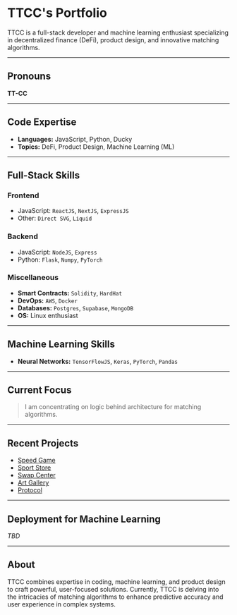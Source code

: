 # TTCC's Portfolio

TTCC is a full-stack developer and machine learning enthusiast specializing in decentralized finance (DeFi), product design, and innovative matching algorithms.

---

## Pronouns
**TT-CC**

---

## Code Expertise
- **Languages:** JavaScript, Python, Ducky
- **Topics:** DeFi, Product Design, Machine Learning (ML)

---

## Full-Stack Skills
### Frontend
- JavaScript: `ReactJS`, `NextJS`, `ExpressJS`
- Other: `Direct SVG`, `Liquid`

### Backend
- JavaScript: `NodeJS`, `Express`
- Python: `Flask`, `Numpy`, `PyTorch`

### Miscellaneous
- **Smart Contracts:** `Solidity`, `HardHat`
- **DevOps:** `AWS`, `Docker`
- **Databases:** `Postgres`, `Supabase`, `MongoDB`
- **OS:** Linux enthusiast

---

## Machine Learning Skills
- **Neural Networks:** `TensorFlowJS`, `Keras`, `PyTorch`, `Pandas`

---

## Current Focus
> I am concentrating on logic behind architecture for matching algorithms.

---

## Recent Projects
- [Speed Game](https://speed-game-rouge.vercel.app/)
- [Sport Store](https://sky-stride.com)
- [Swap Center](https://maywap.pro/)
- [Art Gallery](https://agni.gallery/)
- [Protocol](http://92.255.77.197:3084/)

---

## Deployment for Machine Learning
_TBD_

---

## About
TTCC combines expertise in coding, machine learning, and product design to craft powerful, user-focused solutions. Currently, TTCC is delving into the intricacies of matching algorithms to enhance predictive accuracy and user experience in complex systems.
